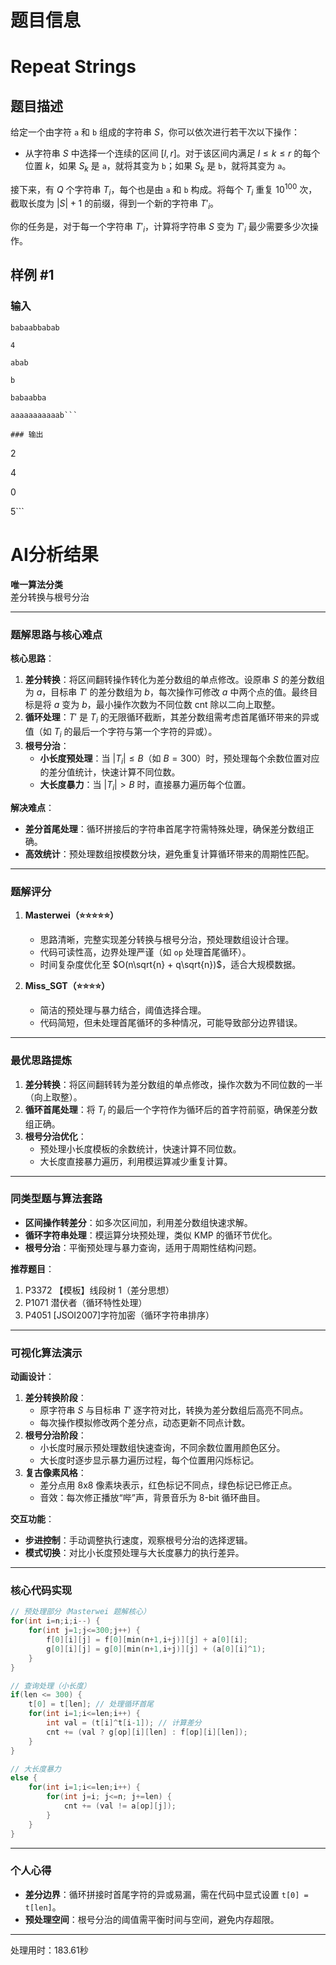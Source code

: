 # 题目信息

# Repeat Strings

## 题目描述

给定一个由字符 `a` 和 `b` 组成的字符串 $S$，你可以依次进行若干次以下操作：

- 从字符串 $S$ 中选择一个连续的区间 $[l, r]$。对于该区间内满足 $l \leq k \leq r$ 的每个位置 $k$，如果 $S_k$ 是 `a`，就将其变为 `b`；如果 $S_k$ 是 `b`，就将其变为 `a`。

接下来，有 $Q$ 个字符串 $T_i$，每个也是由 `a` 和 `b` 构成。将每个 $T_i$ 重复 $10^{100}$ 次，截取长度为 $|S| + 1$ 的前缀，得到一个新的字符串 $T'_i$。

你的任务是，对于每一个字符串 $T'_i$，计算将字符串 $S$ 变为 $T'_i$ 最少需要多少次操作。

## 样例 #1

### 输入

```
babaabbabab

4

abab

b

babaabba

aaaaaaaaaaab```

### 输出

```
2

4

0

5```

# AI分析结果



**唯一算法分类**  
差分转换与根号分治  

---

### **题解思路与核心难点**  
**核心思路**：  
1. **差分转换**：将区间翻转操作转化为差分数组的单点修改。设原串 $S$ 的差分数组为 $a$，目标串 $T'$ 的差分数组为 $b$，每次操作可修改 $a$ 中两个点的值。最终目标是将 $a$ 变为 $b$，最小操作次数为不同位数 $\text{cnt}$ 除以二向上取整。  
2. **循环处理**：$T'$ 是 $T_i$ 的无限循环截断，其差分数组需考虑首尾循环带来的异或值（如 $T_i$ 的最后一个字符与第一个字符的异或）。  
3. **根号分治**：  
   - **小长度预处理**：当 $|T_i| \leq B$（如 $B=300$）时，预处理每个余数位置对应的差分值统计，快速计算不同位数。  
   - **大长度暴力**：当 $|T_i| > B$ 时，直接暴力遍历每个位置。  

**解决难点**：  
- **差分首尾处理**：循环拼接后的字符串首尾字符需特殊处理，确保差分数组正确。  
- **高效统计**：预处理数组按模数分块，避免重复计算循环带来的周期性匹配。  

---

### **题解评分**  
1. **Masterwei（⭐⭐⭐⭐⭐）**  
   - 思路清晰，完整实现差分转换与根号分治，预处理数组设计合理。  
   - 代码可读性高，边界处理严谨（如 `op` 处理首尾循环）。  
   - 时间复杂度优化至 $O(n\sqrt{n} + q\sqrt{n})$，适合大规模数据。  

2. **Miss_SGT（⭐⭐⭐⭐）**  
   - 简洁的预处理与暴力结合，阈值选择合理。  
   - 代码简短，但未处理首尾循环的多种情况，可能导致部分边界错误。  

---

### **最优思路提炼**  
1. **差分转换**：将区间翻转转为差分数组的单点修改，操作次数为不同位数的一半（向上取整）。  
2. **循环首尾处理**：将 $T_i$ 的最后一个字符作为循环后的首字符前驱，确保差分数组正确。  
3. **根号分治优化**：  
   - 预处理小长度模板的余数统计，快速计算不同位数。  
   - 大长度直接暴力遍历，利用模运算减少重复计算。  

---

### **同类型题与算法套路**  
- **区间操作转差分**：如多次区间加，利用差分数组快速求解。  
- **循环字符串处理**：模运算分块预处理，类似 KMP 的循环节优化。  
- **根号分治**：平衡预处理与暴力查询，适用于周期性结构问题。  

**推荐题目**：  
1. P3372 【模板】线段树 1（差分思想）  
2. P1071 潜伏者（循环特性处理）  
3. P4051 [JSOI2007]字符加密（循环字符串排序）  

---

### **可视化算法演示**  
**动画设计**：  
1. **差分转换阶段**：  
   - 原字符串 $S$ 与目标串 $T'$ 逐字符对比，转换为差分数组后高亮不同点。  
   - 每次操作模拟修改两个差分点，动态更新不同点计数。  
2. **根号分治阶段**：  
   - 小长度时展示预处理数组快速查询，不同余数位置用颜色区分。  
   - 大长度时逐步显示暴力遍历过程，每个位置用闪烁标记。  
3. **复古像素风格**：  
   - 差分点用 8x8 像素块表示，红色标记不同点，绿色标记已修正点。  
   - 音效：每次修正播放“哔”声，背景音乐为 8-bit 循环曲目。  

**交互功能**：  
- **步进控制**：手动调整执行速度，观察根号分治的选择逻辑。  
- **模式切换**：对比小长度预处理与大长度暴力的执行差异。  

---

### **核心代码实现**  
```cpp
// 预处理部分（Masterwei 题解核心）
for(int i=n;i;i--) {
    for(int j=1;j<=300;j++) {
        f[0][i][j] = f[0][min(n+1,i+j)][j] + a[0][i];
        g[0][i][j] = g[0][min(n+1,i+j)][j] + (a[0][i]^1);
    }
}

// 查询处理（小长度）
if(len <= 300) {
    t[0] = t[len]; // 处理循环首尾
    for(int i=1;i<=len;i++) {
        int val = (t[i]^t[i-1]); // 计算差分
        cnt += (val ? g[op][i][len] : f[op][i][len]);
    }
}

// 大长度暴力
else {
    for(int i=1;i<=len;i++) {
        for(int j=i; j<=n; j+=len) {
            cnt += (val != a[op][j]);
        }
    }
}
```

---

### **个人心得**  
- **差分边界**：循环拼接时首尾字符的异或易漏，需在代码中显式设置 `t[0] = t[len]`。  
- **预处理空间**：根号分治的阈值需平衡时间与空间，避免内存超限。

---
处理用时：183.61秒